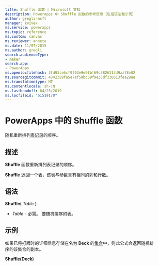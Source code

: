 ```yaml
---
title: Shuffle 函数 | Microsoft 文档
description: PowerApps 中 Shuffle 函数的参考信息（包括语法和示例）
author: gregli-msft
manager: kvivek
ms.service: powerapps
ms.topic: reference
ms.custom: canvas
ms.reviewer: anneta
ms.date: 11/07/2015
ms.author: gregli
search.audienceType:
- maker
search.app:
- PowerApps
ms.openlocfilehash: 3fd93ce6cf9703e9e9fbf69c5826213d9aa78e02
ms.sourcegitcommit: 4042388fa5e7ef50bc59f9e35df330613fea29ae
ms.translationtype: MT
ms.contentlocale: zh-CN
ms.lasthandoff: 04/23/2019
ms.locfileid: "61519170"
---
```

# <a name="shuffle-function-in-powerapps"></a>PowerApps 中的 Shuffle 函数
随机重新排列[表](../working-with-tables.md)[记录](../working-with-tables.md#records)的顺序。

## <a name="description"></a>描述
**Shuffle** 函数重新排列表记录的顺序。

**Shuffle** 返回一个表，该表与参数具有相同的[列](../working-with-tables.md#columns)和行数。

## <a name="syntax"></a>语法
**Shuffle**( *Table* )

* *Table* - 必需。  要随机排序的表。

## <a name="example"></a>示例
如果已将打牌时的详细信息存储在名为 **Deck** 的[集合](../working-with-data-sources.md#collections)中，则此公式会返回随机排序的该集合的副本。

**Shuffle(Deck)**

